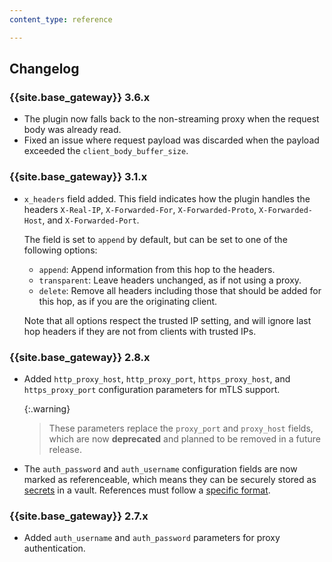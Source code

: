 ```yaml
---
content_type: reference

---
```


## Changelog

### {{site.base_gateway}} 3.6.x
* The plugin now falls back to the non-streaming proxy when the request body was already read.
* Fixed an issue where request payload was discarded when the payload exceeded the `client_body_buffer_size`.

### {{site.base_gateway}} 3.1.x

* `x_headers` field added. This field indicates how the plugin handles the headers
  `X-Real-IP`, `X-Forwarded-For`, `X-Forwarded-Proto`, `X-Forwarded-Host`, and `X-Forwarded-Port`.

  The field is set to `append` by default, but can be set to one of the following options:
  * `append`: Append information from this hop to the headers.
  * `transparent`: Leave headers unchanged, as if not using a proxy.
  * `delete`: Remove all headers including those that should be added for this hop, as if you are the originating client.

  Note that all options respect the trusted IP setting, and will ignore last hop headers if they are not from clients with trusted IPs.

### {{site.base_gateway}} 2.8.x

* Added `http_proxy_host`, `http_proxy_port`, `https_proxy_host`, and
`https_proxy_port` configuration parameters for mTLS support.

    {:.warning}
    > These parameters replace the `proxy_port` and `proxy_host` fields, which
    are now **deprecated** and planned to be removed in a future release.

* The `auth_password` and `auth_username` configuration fields are now marked as
referenceable, which means they can be securely stored as
[secrets](/gateway/secrets-management/)
in a vault. References must follow a [specific format](/gateway/entities/vault/#how-do-i-reference-secrets-stored-in-a-vault).

### {{site.base_gateway}} 2.7.x

* Added `auth_username` and `auth_password` parameters for proxy authentication.
